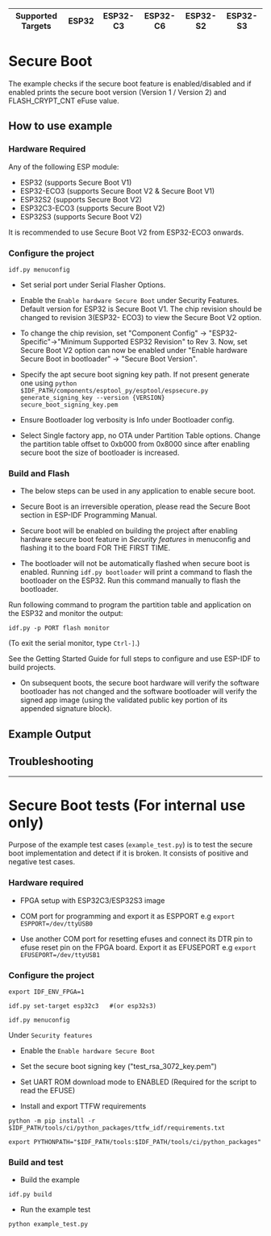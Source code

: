 | Supported Targets | ESP32 | ESP32-C3 | ESP32-C6 | ESP32-S2 | ESP32-S3 |
| ----------------- | ----- | -------- | -------- | -------- | -------- |

# Secure Boot

The example checks if the secure boot feature is enabled/disabled and if enabled prints the secure boot version (Version 1 / Version 2) and FLASH_CRYPT_CNT eFuse value.

## How to use example

### Hardware Required

Any of the following ESP module:
* ESP32 (supports Secure Boot V1)
* ESP32-ECO3 (supports  Secure Boot V2 & Secure Boot V1)
* ESP32S2 (supports Secure Boot V2)
* ESP32C3-ECO3 (supports Secure Boot V2)
* ESP32S3 (supports Secure Boot V2)

It is recommended to use Secure Boot V2 from ESP32-ECO3 onwards.

### Configure the project

```
idf.py menuconfig
```

* Set serial port under Serial Flasher Options.

* Enable the `Enable hardware Secure Boot` under Security Features. Default version for ESP32 is Secure Boot V1. The chip revision should be changed to revision 3(ESP32- ECO3) to view the Secure Boot V2 option.

* To change the chip revision, set "Component Config" -> "ESP32- Specific"->"Minimum Supported ESP32 Revision" to Rev 3. Now, set Secure Boot V2 option can now be enabled under "Enable hardware Secure Boot in bootloader" -> "Secure Boot Version".

* Specify the apt secure boot signing key path. If not present generate one using `python $IDF_PATH/components/esptool_py/esptool/espsecure.py generate_signing_key --version {VERSION} secure_boot_signing_key.pem`

* Ensure Bootloader log verbosity is Info under Bootloader config.

* Select Single factory app, no OTA under Partition Table options. Change the partition table offset to 0xb000 from 0x8000 since after enabling secure boot the size of bootloader is increased.

### Build and Flash

-  The below steps can be used in any application to enable secure boot. 

- Secure Boot is an irreversible operation, please read the Secure Boot section in ESP-IDF Programming Manual.

- Secure boot will be enabled on building the project after enabling hardware secure boot feature in _Security features_ in menuconfig and flashing it to the board FOR THE FIRST TIME.

- The bootloader will not be automatically flashed when secure boot is enabled. Running `idf.py bootloader` will print a command to flash the bootloader on the ESP32. Run this command manually to flash the bootloader.

Run following command to program the partition table and application on the ESP32 and monitor the output:
```
idf.py -p PORT flash monitor
```

(To exit the serial monitor, type ``Ctrl-]``.)

See the Getting Started Guide for full steps to configure and use ESP-IDF to build projects.

- On subsequent boots, the secure boot hardware will verify the software bootloader has not changed and the software bootloader will verify the signed app image (using the validated public key portion of its appended signature block).

## Example Output

## Troubleshooting

---

# Secure Boot tests (For internal use only)

Purpose of the example test cases (`example_test.py`) is to test the secure boot implementation and detect if it is broken. It consists of positive and negative test cases.

### Hardware required

* FPGA setup with ESP32C3/ESP32S3 image

* COM port for programming and export it as ESPPORT
    e.g `export ESPPORT=/dev/ttyUSB0`

* Use another COM port for resetting efuses and connect its DTR pin to efuse reset pin on the FPGA board. Export it as EFUSEPORT
    e.g `export EFUSEPORT=/dev/ttyUSB1`

### Configure the project

```
export IDF_ENV_FPGA=1

idf.py set-target esp32c3   #(or esp32s3)

idf.py menuconfig
```

Under `Security features`

- Enable the `Enable hardware Secure Boot`

- Set the secure boot signing key ("test_rsa_3072_key.pem")

- Set UART ROM download mode to ENABLED (Required for the script to read the EFUSE)

- Install and export TTFW requirements
```
python -m pip install -r $IDF_PATH/tools/ci/python_packages/ttfw_idf/requirements.txt

export PYTHONPATH="$IDF_PATH/tools:$IDF_PATH/tools/ci/python_packages"
```

### Build and test

- Build the example
```
idf.py build
```

- Run the example test
```
python example_test.py
```
